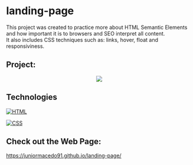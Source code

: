 # landing-page

This project was created to practice more about HTML Semantic Elements and how important it is to browsers and SEO interpret all content. <br>
It also includes CSS techniques such as: links, hover, float and responsiviness.

## Project:

<p align="center">
  <img src="gif.gif">
</p>

## Technologies

[![HTML](https://img.shields.io/badge/HTML-red?style=for-the-badge&logo=HTML5&labelColor=black)](https://github.com/JuniorMacedo91)

[![CSS](https://img.shields.io/badge/CSS3-blue?style=for-the-badge&logo=CSS3&labelColor=black)](https://github.com/JuniorMacedo91)

## Check out the Web Page:

https://juniormacedo91.github.io/landing-page/
